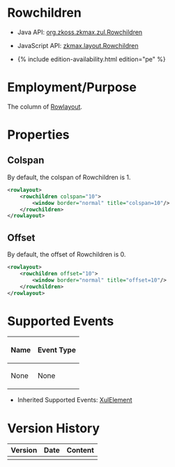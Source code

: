 

# Rowchildren

- Java API: [org.zkoss.zkmax.zul.Rowchildren](https://www.zkoss.org/javadoc/latest/zk/org/zkoss/zkmax/zul/Rowchildren.html)
- JavaScript API:
  [zkmax.layout.Rowchildren](https://www.zkoss.org/javadoc/latest/jsdoc/classes/zkmax.layout.Rowchildren.html)

- {% include edition-availability.html edition="pe" %}

# Employment/Purpose

The column of [ Rowlayout]({{site.baseurl}}/zk_component_ref/layouts/rowlayout).

# Properties

## Colspan

By default, the colspan of Rowchildren is 1.

```xml
<rowlayout>
    <rowchildren colspan="10">
        <window border="normal" title="colspan=10"/>
    </rowchildren>
</rowlayout>
```

## Offset

By default, the offset of Rowchildren is 0.

```xml
<rowlayout>
    <rowchildren offset="10">
        <window border="normal" title="offset=10"/>
    </rowchildren>
</rowlayout>
```

# Supported Events

<table>
<thead>
<tr class="header">
<th><center>
<p>Name</p>
</center></th>
<th><center>
<p>Event Type</p>
</center></th>
</tr>
</thead>
<tbody>
<tr class="odd">
<td><p>None</p></td>
<td><p>None</p></td>
</tr>
</tbody>
</table>

- Inherited Supported Events: [ XulElement]({{site.baseurl}}/zk_component_ref/base_components/xulelement#Supported_Events)

# Version History



| Version | Date | Content |
|---------|------|---------|
|         |      |         |


